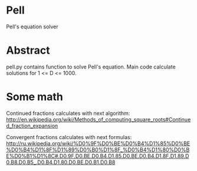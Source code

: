 Pell
====

Pell's equation solver

Abstract
=====

pell.py contains function to solve Pell's equation. Main code calculate solutions for 1 <= D <= 1000.


Some math
============

Continued fractions calculates with next algorithm:   
http://en.wikipedia.org/wiki/Methods_of_computing_square_roots#Continued_fraction_expansion  

Convergent fractions calculates with next formulas:  
http://ru.wikipedia.org/wiki/%D0%9F%D0%BE%D0%B4%D1%85%D0%BE%D0%B4%D1%8F%D1%89%D0%B0%D1%8F_%D0%B4%D1%80%D0%BE%D0%B1%D1%8C#.D0.9F.D0.BE.D0.B4.D1.85.D0.BE.D0.B4.D1.8F.D1.89.D0.B8.D0.B5_.D0.B4.D1.80.D0.BE.D0.B1.D0.B8
